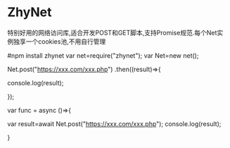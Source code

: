 # ZhyNet
特别好用的网络访问库,适合开发POST和GET脚本,支持Promise规范.每个Net实例独享一个cookies池,不用自行管理

#npm install zhynet
var net=require("zhynet");
var Net=new net();

Net.post("https://xxx.com/xxx.php")
  .then((result)=>{
  
  console.log(result);
  
  });
  
  
  var func = async ()=>{
  
 var result=await Net.post("https://xxx.com/xxx.php");
  console.log(result);
  
  }
